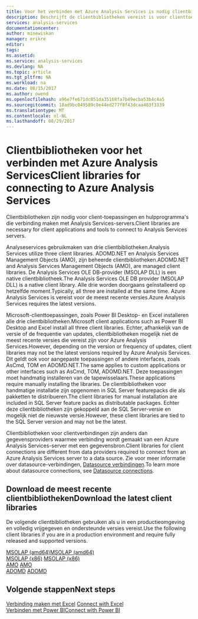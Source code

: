 ```yaml
---
title: Voor het verbinden met Azure Analysis Services is nodig clientbibliotheken | Microsoft Docs
description: Beschrijft de clientbibliotheken vereist is voor clienttoepassingen en hulpprogramma's om verbinding maken met Azure Analysis Services
services: analysis-services
documentationcenter: 
author: minewiskan
manager: erikre
editor: 
tags: 
ms.assetid: 
ms.service: analysis-services
ms.devlang: NA
ms.topic: article
ms.tgt_pltfrm: NA
ms.workload: na
ms.date: 08/15/2017
ms.author: owend
ms.openlocfilehash: a96e7fe671dc051da35168fa7b49ecba53b4c4a5
ms.sourcegitcommit: 18ad9bc049589c8e44ed277f8f43dcaa483f3339
ms.translationtype: MT
ms.contentlocale: nl-NL
ms.lasthandoff: 08/29/2017
---
```

# <a name="client-libraries-for-connecting-to-azure-analysis-services"></a><span data-ttu-id="6e171-103">Clientbibliotheken voor het verbinden met Azure Analysis Services</span><span class="sxs-lookup"><span data-stu-id="6e171-103">Client libraries for connecting to Azure Analysis Services</span></span>

<span data-ttu-id="6e171-104">Clientbibliotheken zijn nodig voor client-toepassingen en hulpprogramma's die verbinding maken met Analysis Services-servers.</span><span class="sxs-lookup"><span data-stu-id="6e171-104">Client libraries are necessary for client applications and tools to connect to Analysis Services servers.</span></span> 

<span data-ttu-id="6e171-105">Analyseservices gebruikmaken van drie clientbibliotheken.</span><span class="sxs-lookup"><span data-stu-id="6e171-105">Analysis Services utilize three client libraries.</span></span> <span data-ttu-id="6e171-106">ADOMD.NET en Analysis Services Management Objects (AMO), zijn beheerde clientbibliotheken.</span><span class="sxs-lookup"><span data-stu-id="6e171-106">ADOMD.NET and Analysis Services Management Objects (AMO), are managed client libraries.</span></span> <span data-ttu-id="6e171-107">De Analysis Services OLE DB-provider (MSOLAP DLL) is een native clientbibliotheek.</span><span class="sxs-lookup"><span data-stu-id="6e171-107">The Analysis Services OLE DB provider (MSOLAP DLL) is a native client library.</span></span> <span data-ttu-id="6e171-108">Alle drie worden doorgaans geïnstalleerd op hetzelfde moment.</span><span class="sxs-lookup"><span data-stu-id="6e171-108">Typically, all three are installed at the same time.</span></span> <span data-ttu-id="6e171-109">Azure Analysis Services is vereist voor de meest recente versies.</span><span class="sxs-lookup"><span data-stu-id="6e171-109">Azure Analysis Services requires the latest versions.</span></span> 

<span data-ttu-id="6e171-110">Microsoft-clienttoepassingen, zoals Power BI Desktop- en Excel installeren alle drie clientbibliotheken.</span><span class="sxs-lookup"><span data-stu-id="6e171-110">Microsoft client applications such as Power BI Desktop and Excel install all three client libraries.</span></span> <span data-ttu-id="6e171-111">Echter, afhankelijk van de versie of de frequentie van updates, clientbibliotheken mogelijk niet de meest recente versies die vereist zijn voor Azure Analysis Services.</span><span class="sxs-lookup"><span data-stu-id="6e171-111">However, depending on the version or frequency of updates, client libraries may not be the latest versions required by Azure Analysis Services.</span></span> <span data-ttu-id="6e171-112">Dit geldt ook voor aangepaste toepassingen of andere interfaces, zoals AsCmd, TOM en ADOMD.NET.</span><span class="sxs-lookup"><span data-stu-id="6e171-112">The same applies to custom applications or other interfaces such as AsCmd, TOM, ADOMD.NET.</span></span> <span data-ttu-id="6e171-113">Deze toepassingen moet handmatig installeren van de tapewisselaars.</span><span class="sxs-lookup"><span data-stu-id="6e171-113">These applications require manually installing the libraries.</span></span> <span data-ttu-id="6e171-114">De clientbibliotheken voor handmatige installatie zijn opgenomen in SQL Server featurepacks die als pakketten te distribueren.</span><span class="sxs-lookup"><span data-stu-id="6e171-114">The client libraries for manual installation are included in SQL Server feature packs as distributable packages.</span></span> <span data-ttu-id="6e171-115">Echter deze clientbibliotheken zijn gekoppeld aan de SQL Server-versie en mogelijk niet de nieuwste versie.</span><span class="sxs-lookup"><span data-stu-id="6e171-115">However, these client libraries are tied to the SQL Server version and may not be the latest.</span></span>  

<span data-ttu-id="6e171-116">Clientbibliotheken voor clientverbindingen zijn anders dan gegevensproviders waarmee verbinding wordt gemaakt van een Azure Analysis Services-server met een gegevensbron.</span><span class="sxs-lookup"><span data-stu-id="6e171-116">Client libraries for client connections are different from data providers required to connect from an Azure Analysis Services server to a data source.</span></span> <span data-ttu-id="6e171-117">Zie voor meer informatie over datasource-verbindingen, [Datasource verbindingen](analysis-services-datasource.md).</span><span class="sxs-lookup"><span data-stu-id="6e171-117">To learn more about datasource connections, see [Datasource connections](analysis-services-datasource.md).</span></span>

## <a name="download-the-latest-client-libraries"></a><span data-ttu-id="6e171-118">Download de meest recente clientbibliotheken</span><span class="sxs-lookup"><span data-stu-id="6e171-118">Download the latest client libraries</span></span>  
<span data-ttu-id="6e171-119">De volgende clientbibliotheken gebruiken als u in een productieomgeving en volledig vrijgegeven en ondersteunde versies vereist.</span><span class="sxs-lookup"><span data-stu-id="6e171-119">Use the following client libraries if you are in a production environment and require fully released and supported versions.</span></span>

[<span data-ttu-id="6e171-120">MSOLAP (amd64)</span><span class="sxs-lookup"><span data-stu-id="6e171-120">MSOLAP (amd64)</span></span>](https://go.microsoft.com/fwlink/?linkid=829576)</br><span data-ttu-id="6e171-121">
[MSOLAP (x86)](https://go.microsoft.com/fwlink/?linkid=829575)</span><span class="sxs-lookup"><span data-stu-id="6e171-121">
[MSOLAP (x86)](https://go.microsoft.com/fwlink/?linkid=829575)</span></span></br><span data-ttu-id="6e171-122">
[AMO](https://go.microsoft.com/fwlink/?linkid=829578)</span><span class="sxs-lookup"><span data-stu-id="6e171-122">
[AMO](https://go.microsoft.com/fwlink/?linkid=829578)</span></span></br><span data-ttu-id="6e171-123">
[ADOMD](https://go.microsoft.com/fwlink/?linkid=829577)</span><span class="sxs-lookup"><span data-stu-id="6e171-123">
[ADOMD](https://go.microsoft.com/fwlink/?linkid=829577)</span></span></br>

## <a name="next-steps"></a><span data-ttu-id="6e171-124">Volgende stappen</span><span class="sxs-lookup"><span data-stu-id="6e171-124">Next steps</span></span>
<span data-ttu-id="6e171-125">[Verbinding maken met Excel](analysis-services-connect-excel.md)  </span><span class="sxs-lookup"><span data-stu-id="6e171-125">[Connect with Excel](analysis-services-connect-excel.md)  </span></span>  
[<span data-ttu-id="6e171-126">Verbinden met Power BI</span><span class="sxs-lookup"><span data-stu-id="6e171-126">Connect with Power BI</span></span>](analysis-services-connect-pbi.md)
